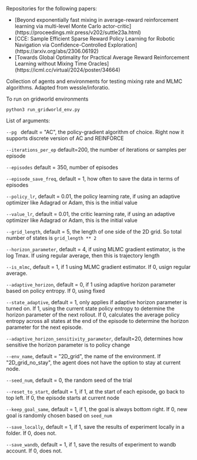Repositories for the following papers:
<ul>
<li>[Beyond exponentially fast mixing in average-reward reinforcement learning via multi-level Monte Carlo actor-critic](https://proceedings.mlr.press/v202/suttle23a.html)</li>
<li>[CCE: Sample Efficient Sparse Reward Policy Learning for Robotic Navigation via Confidence-Controlled Exploration](https://arxiv.org/abs/2306.06192)</li>
<li>[Towards Global Optimality for Practical Average Reward Reinforcement Learning without Mixing Time Oracles](https://icml.cc/virtual/2024/poster/34664)</li>
</ul>

Collection of agents and environments for testing mixing rate and MLMC algorithms. Adapted from wessle/inforatio.

To run on gridworld environments

```python3 run_gridworld_env.py```

List of arguments:

```--pg ``` default = "AC", the policy-gradient algorithm of choice. Right now it supports discrete version of AC and REINFORCE

```--iterations_per_ep``` default=200, the number of iterations or samples per episode

```--episodes``` default = 350, number of episodes

```--episode_save_freq```, default = 1, how often to save the data in terms of episodes

```--policy_lr```, default = 0.01, the policy learning rate, if using an adaptive optimizer like Adagrad or Adam, this is the initial value

```--value_lr```, default = 0.01, the critic learning rate, if using an adaptive optimizer like Adagrad or Adam, this is the initial value


```--grid_length```, default = 5, the length of one side of the 2D grid. So total number of states is ```grid_length ** 2```

```--horizon_parameter```, default = 4, if using MLMC gradient estimator, is the log Tmax. If using regular average, then this is trajectory length

```--is_mlmc```, default = 1, if 1 using MLMC gradient estimator. If 0, usign regular average.

```--adaptive_horizon```, default = 0, if 1 using adaptive horizon parameter based on policy entropy. If 0, using fixed

```--state_adaptive```, default = 1, only applies if adaptive horizon parameter is turned on. If 1, using the current state policy entropy to determine the horizon parameter of the next rollout. If 0, calculates the average policy entropy across all states at the end of the episode to determine the horizon parameter for the next episode.

```--adaptive_horizon_sensitivity_parameter```, default=20, determines how sensitive the horizon parameter is to policy change

```--env_name```, default = "2D_grid", the name of the environment. If "2D_grid_no_stay", the agent does not have the option to stay at current node.

```--seed_num```, default = 0, the random seed of the trial

```--reset_to_start```, default = 1, if 1, at the start of each episode, go back to top left. If 0, the episode starts at current node

```--keep_goal_same```, default = 1, if 1, the goal is always bottom right. If 0, new goal is randomly chosen based on ```seed_num```

```--save_locally```, default = 1, if 1, save the results of experiment locally in a folder. If 0, does not.

```--save_wandb```, default = 1, if 1, save the results of experiment to wandb account. If 0, does not.
